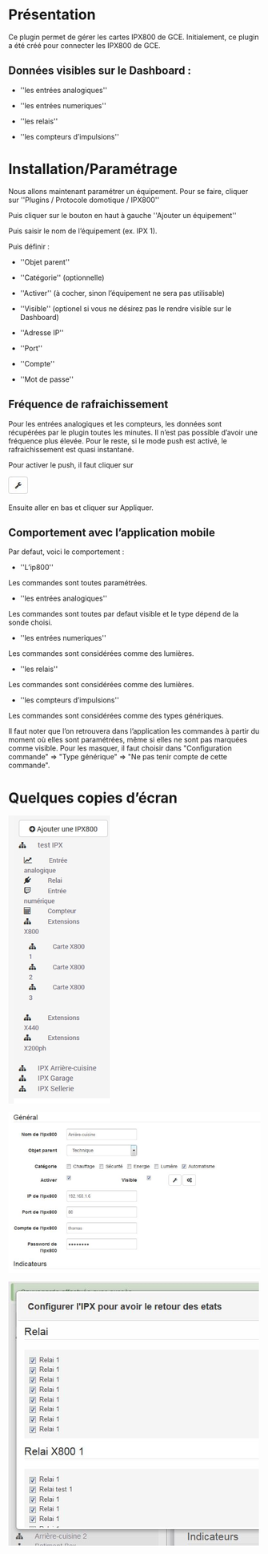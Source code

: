 Présentation 
============

Ce plugin permet de gérer les cartes IPX800 de GCE.
Initialement, ce plugin a été créé pour connecter les IPX800 de GCE.

Données visibles sur le Dashboard : 
-----------------------------------

-   ''les entrées analogiques''

-   ''les entrées numeriques''

-   ''les relais''

-   ''les compteurs d’impulsions''

Installation/Paramétrage 
========================

Nous allons maintenant paramétrer un équipement. Pour se faire, cliquer
sur ''Plugins / Protocole domotique / IPX800''

Puis cliquer sur le bouton en haut à gauche ''Ajouter un équipement''

Puis saisir le nom de l’équipement (ex. IPX 1).

Puis définir :

-   ''Objet parent''

-   ''Catégorie'' (optionnelle)

-   ''Activer'' (à cocher, sinon l’équipement ne sera pas utilisable)

-   ''Visible'' (optionel si vous ne désirez pas le rendre visible sur
    le Dashboard)

-   ''Adresse IP''

-   ''Port''

-   ''Compte''

-   ''Mot de passe''

Fréquence de rafraichissement 
-----------------------------

Pour les entrées analogiques et les compteurs, les données sont
récupérées par le plugin toutes les minutes. Il n’est pas possible
d’avoir une fréquence plus élevée. Pour le reste, si le mode push est
activé, le rafraichissement est quasi instantané.

Pour activer le push, il faut cliquer sur

![bouton config push](../images/bouton_config_push.jpg)

Ensuite aller en bas et cliquer sur Appliquer.

Comportement avec l’application mobile 
--------------------------------------

Par defaut, voici le comportement :

-   ''L’ip800''

Les commandes sont toutes paramétrées.

-   ''les entrées analogiques''

Les commandes sont toutes par defaut visible et le type dépend de la
sonde choisi.

-   ''les entrées numeriques''

Les commandes sont considérées comme des lumières.

-   ''les relais''

Les commandes sont considérées comme des lumières.

-   ''les compteurs d’impulsions''

Les commandes sont considérées comme des types génériques.

Il faut noter que l’on retrouvera dans l’application les commandes à
partir du moment où elles sont paramétrées, même si elles ne sont pas
marquées comme visible. Pour les masquer, il faut choisir dans
"Configuration commande" ⇒ "Type générique" ⇒ "Ne pas tenir compte de
cette commande".

Quelques copies d’écran 
=======================

![ipx800 screenshot1](../images/ipx800_screenshot1.jpg)

![ipx800 screenshot2](../images/ipx800_screenshot2.jpg)

![ipx800 screenshot3](../images/ipx800_screenshot3.jpg)
